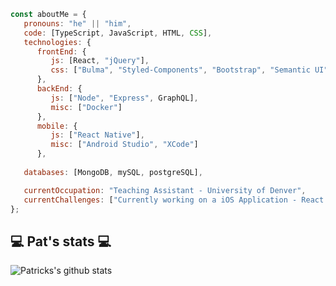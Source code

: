 
```javascript
const aboutMe = {
   pronouns: "he" || "him",
   code: [TypeScript, JavaScript, HTML, CSS],
   technologies: {
      frontEnd: {
         js: [React, "jQuery"],
         css: ["Bulma", "Styled-Components", "Bootstrap", "Semantic UI", "Material UI", "Tailwind"]
      },
      backEnd: {
         js: ["Node", "Express", GraphQL],
         misc: ["Docker"]
      },
      mobile: {
         js: ["React Native"],
         misc: ["Android Studio", "XCode"]
      },
   
   databases: [MongoDB, mySQL, postgreSQL],

   currentOccupation: "Teaching Assistant - University of Denver",
   currentChallenges: ["Currently working on a iOS Application - React Native/Express/postgreSQL/GraphQL"]
};
```
<h2>💻 Pat's stats 💻</h2>

![Patricks's github stats](https://github-readme-stats.vercel.app/api?username=patrickbrown-io&show_icons=true&title_color=fff&icon_color=79ff97&text_color=9f9f9f&bg_color=151515)

